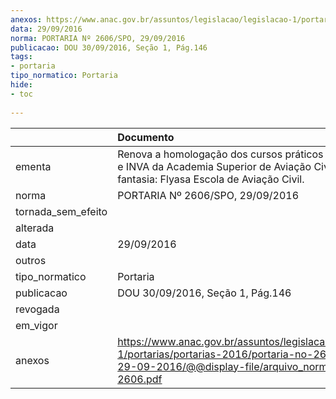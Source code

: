 ```yaml
---
anexos: https://www.anac.gov.br/assuntos/legislacao/legislacao-1/portarias/portarias-2016/portaria-no-2606-spo-29-09-2016/@@display-file/arquivo_norma/PA2016-2606.pdf
data: 29/09/2016
norma: PORTARIA Nº 2606/SPO, 29/09/2016
publicacao: DOU 30/09/2016, Seção 1, Pág.146
tags:
- portaria
tipo_normatico: Portaria
hide: 
- toc 
 
---
```


|                    | Documento                                                                                                                                                      |
|:-------------------|:---------------------------------------------------------------------------------------------------------------------------------------------------------------|
| ementa             | Renova a homologação dos cursos práticos de PPA, PCA e INVA da Academia Superior de Aviação Civil, nome fantasia: Flyasa Escola de Aviação Civil.              |
| norma              | PORTARIA Nº 2606/SPO, 29/09/2016                                                                                                                               |
| tornada_sem_efeito |                                                                                                                                                                |
| alterada           |                                                                                                                                                                |
| data               | 29/09/2016                                                                                                                                                     |
| outros             |                                                                                                                                                                |
| tipo_normatico     | Portaria                                                                                                                                                       |
| publicacao         | DOU 30/09/2016, Seção 1, Pág.146                                                                                                                               |
| revogada           |                                                                                                                                                                |
| em_vigor           |                                                                                                                                                                |
| anexos             | https://www.anac.gov.br/assuntos/legislacao/legislacao-1/portarias/portarias-2016/portaria-no-2606-spo-29-09-2016/@@display-file/arquivo_norma/PA2016-2606.pdf |